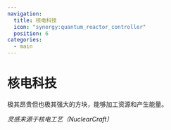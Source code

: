 ```yaml
---
navigation:
  title: 核电科技
  icon: "synergy:quantum_reactor_controller"
  position: 6
categories:
  - main
---
```


# 核电科技

极其昂贵但也极其强大的方块，能够加工资源和产生能量。

_灵感来源于核电工艺（NuclearCraft）_

<CategoryIndex category="nuclear"></CategoryIndex>
